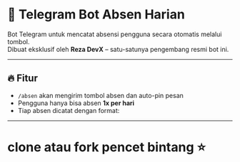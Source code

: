 # 🤖 Telegram Bot Absen Harian

Bot Telegram untuk mencatat absensi pengguna secara otomatis melalui tombol.  
Dibuat eksklusif oleh **Reza DevX** – satu-satunya pengembang resmi bot ini.

---

## 🔥 Fitur

- `/absen` akan mengirim tombol absen dan auto-pin pesan
- Pengguna hanya bisa absen **1x per hari**
- Tiap absen dicatat dengan format:

---

# clone atau fork pencet bintang ⭐
